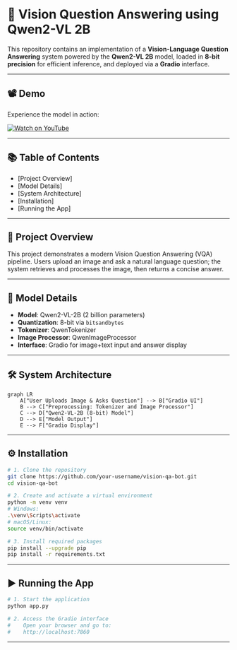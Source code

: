 # 🧠 Vision Question Answering using Qwen2-VL 2B

This repository contains an implementation of a **Vision-Language Question Answering** system powered by the **Qwen2-VL 2B** model, loaded in **8-bit precision** for efficient inference, and deployed via a **Gradio** interface.

---

## 📽️ Demo

Experience the model in action:

[![Watch on YouTube](https://img.youtube.com/vi/0rbg9O6M0Sk/hqdefault.jpg)](https://www.youtube.com/watch?v=0rbg9O6M0Sk)

---

## 📚 Table of Contents

- [Project Overview]
- [Model Details] 
- [System Architecture]
- [Installation]
- [Running the App] 

---

## 🚀 Project Overview

This project demonstrates a modern Vision Question Answering (VQA) pipeline. Users upload an image and ask a natural language question; the system retrieves and processes the image, then returns a concise answer.

---

## 🧠 Model Details

- **Model**: Qwen2-VL-2B (2 billion parameters)  
- **Quantization**: 8-bit via `bitsandbytes`  
- **Tokenizer**: QwenTokenizer  
- **Image Processor**: QwenImageProcessor  
- **Interface**: Gradio for image+text input and answer display  

---

## 🛠️ System Architecture

```mermaid
graph LR
    A["User Uploads Image & Asks Question"] --> B["Gradio UI"]
    B --> C["Preprocessing: Tokenizer and Image Processor"]
    C --> D["Qwen2-VL-2B (8-bit) Model"]
    D --> E["Model Output"]
    E --> F["Gradio Display"]

```
---

## ⚙️ Installation

```bash
# 1. Clone the repository
git clone https://github.com/your-username/vision-qa-bot.git
cd vision-qa-bot

# 2. Create and activate a virtual environment
python -m venv venv
# Windows:
.\venv\Scripts\activate
# macOS/Linux:
source venv/bin/activate

# 3. Install required packages
pip install --upgrade pip
pip install -r requirements.txt
```
---

## ▶️ Running the App

```bash
# 1. Start the application
python app.py

# 2. Access the Gradio interface
#    Open your browser and go to:
#    http://localhost:7860
```
---
